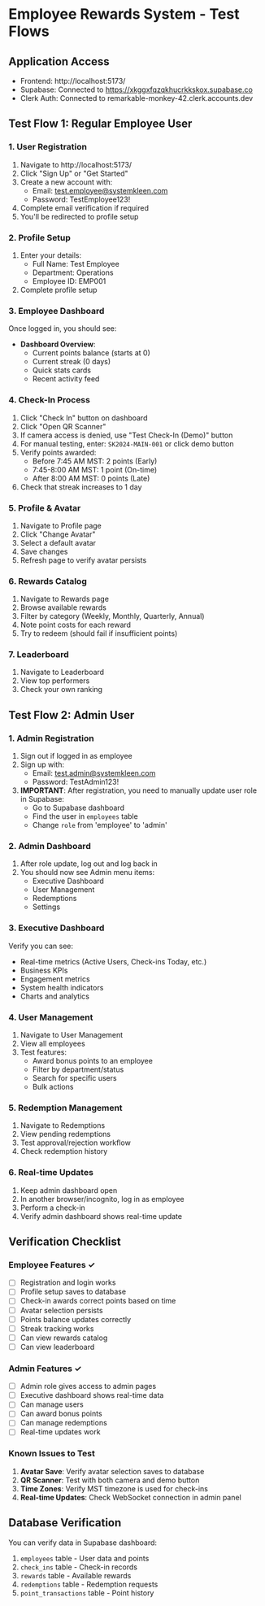 # Employee Rewards System - Test Flows

## Application Access
- Frontend: http://localhost:5173/
- Supabase: Connected to https://xkggxfqzqkhucrkkskox.supabase.co
- Clerk Auth: Connected to remarkable-monkey-42.clerk.accounts.dev

## Test Flow 1: Regular Employee User

### 1. User Registration
1. Navigate to http://localhost:5173/
2. Click "Sign Up" or "Get Started"
3. Create a new account with:
   - Email: test.employee@systemkleen.com
   - Password: TestEmployee123!
4. Complete email verification if required
5. You'll be redirected to profile setup

### 2. Profile Setup
1. Enter your details:
   - Full Name: Test Employee
   - Department: Operations
   - Employee ID: EMP001
2. Complete profile setup

### 3. Employee Dashboard
Once logged in, you should see:
- **Dashboard Overview**:
  - Current points balance (starts at 0)
  - Current streak (0 days)
  - Quick stats cards
  - Recent activity feed

### 4. Check-In Process
1. Click "Check In" button on dashboard
2. Click "Open QR Scanner"
3. If camera access is denied, use "Test Check-In (Demo)" button
4. For manual testing, enter: `SK2024-MAIN-001` or click demo button
5. Verify points awarded:
   - Before 7:45 AM MST: 2 points (Early)
   - 7:45-8:00 AM MST: 1 point (On-time)
   - After 8:00 AM MST: 0 points (Late)
6. Check that streak increases to 1 day

### 5. Profile & Avatar
1. Navigate to Profile page
2. Click "Change Avatar"
3. Select a default avatar
4. Save changes
5. Refresh page to verify avatar persists

### 6. Rewards Catalog
1. Navigate to Rewards page
2. Browse available rewards
3. Filter by category (Weekly, Monthly, Quarterly, Annual)
4. Note point costs for each reward
5. Try to redeem (should fail if insufficient points)

### 7. Leaderboard
1. Navigate to Leaderboard
2. View top performers
3. Check your own ranking

## Test Flow 2: Admin User

### 1. Admin Registration
1. Sign out if logged in as employee
2. Sign up with:
   - Email: test.admin@systemkleen.com
   - Password: TestAdmin123!
3. **IMPORTANT**: After registration, you need to manually update user role in Supabase:
   - Go to Supabase dashboard
   - Find the user in `employees` table
   - Change `role` from 'employee' to 'admin'

### 2. Admin Dashboard
1. After role update, log out and log back in
2. You should now see Admin menu items:
   - Executive Dashboard
   - User Management
   - Redemptions
   - Settings

### 3. Executive Dashboard
Verify you can see:
- Real-time metrics (Active Users, Check-ins Today, etc.)
- Business KPIs
- Engagement metrics
- System health indicators
- Charts and analytics

### 4. User Management
1. Navigate to User Management
2. View all employees
3. Test features:
   - Award bonus points to an employee
   - Filter by department/status
   - Search for specific users
   - Bulk actions

### 5. Redemption Management
1. Navigate to Redemptions
2. View pending redemptions
3. Test approval/rejection workflow
4. Check redemption history

### 6. Real-time Updates
1. Keep admin dashboard open
2. In another browser/incognito, log in as employee
3. Perform a check-in
4. Verify admin dashboard shows real-time update

## Verification Checklist

### Employee Features ✓
- [ ] Registration and login works
- [ ] Profile setup saves to database
- [ ] Check-in awards correct points based on time
- [ ] Avatar selection persists
- [ ] Points balance updates correctly
- [ ] Streak tracking works
- [ ] Can view rewards catalog
- [ ] Can view leaderboard

### Admin Features ✓
- [ ] Admin role gives access to admin pages
- [ ] Executive dashboard shows real-time data
- [ ] Can manage users
- [ ] Can award bonus points
- [ ] Can manage redemptions
- [ ] Real-time updates work

### Known Issues to Test
1. **Avatar Save**: Verify avatar selection saves to database
2. **QR Scanner**: Test with both camera and demo button
3. **Time Zones**: Verify MST timezone is used for check-ins
4. **Real-time Updates**: Check WebSocket connection in admin panel

## Database Verification
You can verify data in Supabase dashboard:
1. `employees` table - User data and points
2. `check_ins` table - Check-in records
3. `rewards` table - Available rewards
4. `redemptions` table - Redemption requests
5. `point_transactions` table - Point history
